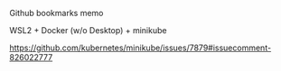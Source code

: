 ﻿Github bookmarks memo

WSL2 + Docker (w/o Desktop) + minikube

https://github.com/kubernetes/minikube/issues/7879#issuecomment-826022777

